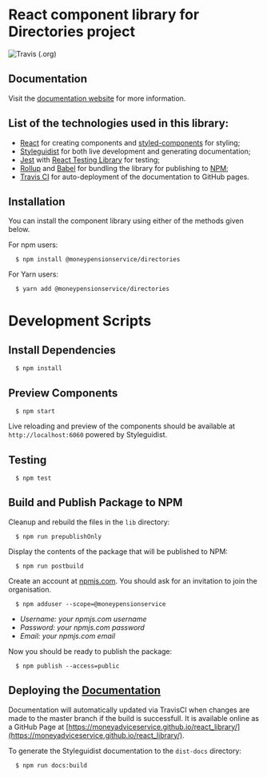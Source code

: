 # React component library for Directories project
![Travis (.org)](https://img.shields.io/travis/moneyadviceservice/react_library)

## Documentation
Visit the [documentation website](https://moneyadviceservice.github.io/react_library/) for more information.

## List of the technologies used in this library:

- [React](https://reactjs.org/) for creating components and [styled-components](https://www.styled-components.com/) for styling;
- [Styleguidist](https://react-styleguidist.js.org/) for both live development and generating documentation;
- [Jest](https://jestjs.io/) with [React Testing Library](https://testing-library.com/docs/react-testing-library/intro) for testing;
- [Rollup](https://rollupjs.org/guide/en/) and [Babel](https://babeljs.io/) for bundling the library for publishing to [NPM](https://www.npmjs.com/);
- [Travis CI](https://travis-ci.org/) for auto-deployment of the documentation to GitHub pages.

## Installation
You can install the component library using either of the methods given below.

For npm users:
```shell
  $ npm install @moneypensionservice/directories
```
For Yarn users:

```shell
  $ yarn add @moneypensionservice/directories
```

# Development Scripts

## Install Dependencies
```shell
  $ npm install
```

## Preview Components
```shell
  $ npm start
```
Live reloading and preview of the components should be available at `http://localhost:6060` powered by Styleguidist.

## Testing
```shell
  $ npm test
```

## Build and Publish Package to NPM
Cleanup and rebuild the files in the `lib` directory:
```shell
  $ npm run prepublishOnly
```
Display the contents of the package that will be published to NPM:
```shell
  $ npm run postbuild
```

Create an account at [npmjs.com](https://www.npmjs.com/signup). You should ask for an invitation to join the organisation.
```shell
  $ npm adduser --scope=@moneypensionservice
```
 - _Username: your npmjs.com username_
 - _Password: your npmjs.com password_
 - _Email: your npmjs.com email_

Now you should be ready to publish the package:
```shell
  $ npm publish --access=public
```

## Deploying the [Documentation](https://moneyadviceservice.github.io/react_library/)
Documentation will automatically updated via TravisCI when changes are made to the master branch if the build is successfull. It is available online as a GitHub Page at [https://moneyadviceservice.github.io/react_library/](https://moneyadviceservice.github.io/react_library/).

To generate the Styleguidist documentation to the `dist-docs` directory:
```shell
  $ npm run docs:build
```
